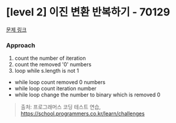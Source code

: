 # [level 2] 이진 변환 반복하기 - 70129 

[문제 링크](https://school.programmers.co.kr/learn/courses/30/lessons/70129) 

### Approach
1. count the number of iteration
2. count the removed '0' numbers
3. loop while s.length is not 1
- while loop count removed 0 numbers
- while loop count iteration number
- while loop change the number to binary which is removed 0

> 출처: 프로그래머스 코딩 테스트 연습, https://school.programmers.co.kr/learn/challenges
